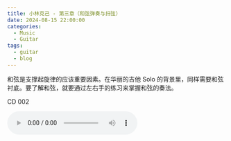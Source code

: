```yaml
---
title: 小林克己 - 第三章（和弦弹奏与扫弦）
date: 2024-08-15 22:00:00
categories:
  - Music
  - Guitar
tags:
  - guitar
  - blog
---
```


和弦是支撑起旋律的应该重要因素。在华丽的吉他 Solo 的背景里，同样需要和弦衬底。要了解和弦，就要通过左右手的练习来掌握和弦的奏法。

<!-- more -->


CD 002

<audio controls src="/guitar-lin-c/cd-002.mp3" />

CD 003

<audio controls src="/guitar-lin-c/cd-003.mp3" />
